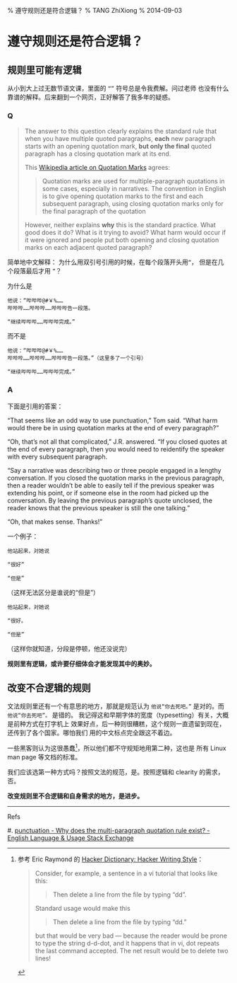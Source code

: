 % 遵守规则还是符合逻辑？
% TANG ZhiXiong
% 2014-09-03

遵守规则还是符合逻辑？
=====================

规则里可能有逻辑
----------------

从小到大上过无数节语文课，里面的 `“”` 符号总是令我费解。问过老师
也没有什么靠谱的解释。后来翻到一个网页，正好解答了我多年的疑惑。

### Q

> The answer to this question clearly explains the standard rule that
> when you have multiple quoted paragraphs, 
> **each** new paragraph starts with an opening quotation mark, 
> **but only the final** quoted paragraph has a closing quotation mark at its end.
> 
> This [Wikipedia article on Quotation Marks](http://en.wikipedia.org/wiki/Quotation_mark) agrees:
> 
>> Quotation marks are used for multiple-paragraph quotations
>> in some cases, especially in narratives.
>> The convention in English is to give opening quotation marks 
>> to the first and each subsequent paragraph, 
>> using closing quotation marks only for the final paragraph of the quotation 
> 
> However, neither explains **why** this is the standard practice. 
> What good does it do? 
> What is it trying to avoid? 
> What harm would occur if it were ignored and 
> people put both opening and closing quotation marks 
> on each adjacent quoted paragraph?

简单地中文解释：
为什么用双引号引用的时候，在每个段落开头用`“`，
但是在几个段落最后才用 `”`？

为什么是

```plain
他说：“哔哔哔@#￥%……
哔哔哔……哔哔哔……哔哔哔告一段落。

“继续哔哔哔……哔哔哔完成。”
```

而不是

```plain
他说：“哔哔哔@#￥%……
哔哔哔……哔哔哔……哔哔哔告一段落。”（这里多了一个引号）

“继续哔哔哔……哔哔哔完成。”
```

### A

下面是引用的答案：

“That seems like an odd way to use punctuation,” Tom said. “What harm would there be in using quotation marks at the end of every paragraph?”

“Oh, that’s not all that complicated,” J.R. answered. “If you closed quotes at the end of every paragraph, then you would need to reidentify the speaker with every subsequent paragraph.

“Say a narrative was describing two or three people engaged in a lengthy conversation. If you closed the quotation marks in the previous paragraph, then a reader wouldn’t be able to easily tell if the previous speaker was extending his point, or if someone else in the room had picked up the conversation. By leaving the previous paragraph’s quote unclosed, the reader knows that the previous speaker is still the one talking.”

“Oh, that makes sense. Thanks!”

一个例子：

~~~
他站起来，对她说

“很好”

“但是”
~~~
（这样无法区分是谁说的“但是”）


~~~
他站起来，对她说

“很好。

“但是”
~~~
（这样你就知道，分段是停顿，他还没说完）

**规则里有逻辑，或许要仔细体会才能发现其中的奥妙。**

改变不合逻辑的规则
------------------

文法规则里还有一个有意思的地方，那就是规范认为 `他说“你去死吧。”` 是对的。而 `他说“你去死吧”。` 是错的。
我记得这和早期字体的宽度（typesetting）有关，大概是前种方式在打字机上
效果好点，后一种则很糟糕，这个规则一直遗留到现在，还传到了各个国家。哪怕我们
用的中文标点完全跟这不着边。

一些黑客则认为这很愚蠢[^hack-writing-style]，所以他们都不守规矩地用第二种，这也是
所有 Linux man page 等文档的标准。

我们应该选第一种方式吗？按照文法的规范，是。按照逻辑和 clearity 的需求，否。

**改变规则里不合逻辑和自身需求的地方，是进步。**

[^hack-writing-style]: 参考 Eric Raymond 的 [Hacker Dictionary: Hacker Writing Style](http://www.eps.mcgill.ca/jargon/html/Hacker-Writing-Style.html)：

    > Consider, for example, a sentence in a vi tutorial that looks like this:
    >
    >> Then delete a line from the file by typing “dd”.
    > 
    > Standard usage would make this
    >
    >> Then delete a line from the file by typing “dd.”
    >
    > but that would be very bad — because the reader would be prone to type the string d-d-dot, 
    > and it happens that in vi, dot repeats the last command accepted. The net result would be to delete two lines!

---

Refs

#. [punctuation - Why does the multi-paragraph quotation rule exist? - English Language & Usage Stack Exchange](http://english.stackexchange.com/questions/96608/why-does-the-multi-paragraph-quotation-rule-exist)
